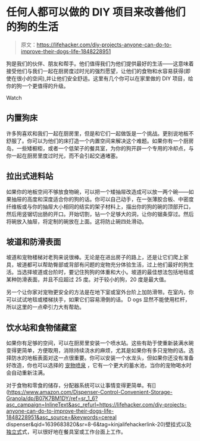 # 任何人都可以做的 DIY 项目来改善他们的狗的生活

> 原文：<https://lifehacker.com/diy-projects-anyone-can-do-to-improve-their-dogs-life-1848228951>

狗是我们的伙伴、朋友和帮手。他们值得我们为他们提供最好的生活——这意味着接受他们与我们一起在厨房度过时光的强烈愿望，让他们的食物和水容易获得(即使在很小的空间),并让他们安全舒适。这里有几个你可以在家里做的 DIY 项目，给你的狗一个更值得的升级。

Watch

## 内置狗床

许多狗喜欢和我们一起在厨房里，但是和它们一起做饭是一个挑战。更别说地板不舒服了。你可以为他们的床打造一个内置空间来解决这个难题。如果你有一个厨房岛，一些矮橱柜，或者一个低架子的餐具室，为你的狗开辟一个专用的冷却点，与你一起在厨房里度过时光，而不会引起交通堵塞。

## 拉出式进料站

如果你的地板空间不够放食物碗，可以把一个矮抽屉改造成可以放一两个碗——如果抽屉的高度和深度适合你的狗的话。你可以自己动手，在一张薄胶合板、中密度纤维板或与你的抽屉大小相同的结实的架子材料上，描出你的狗的碗的顶部开口，然后用竖锯切出肠的开口。开始切割，钻一个足够大的洞，让你的锯条穿过。然后将碗放入抽屉，将定制的碗放在上面。这将防止碗四处滑动。

## 坡道和防滑表面

坡道和宠物楼梯对老狗来说很棒。无论是在进出房子的路上，还是让它们爬上家具，坡道都可以帮助臀部或背部有问题的宠物充分体验生活，过上他们最好的狗生活。当选择坡道或台阶时，要记住狗狗的体重和大小。坡道的最佳想法包括地毯或某种防滑表面，并且不应超过 25 度。对于较小的狗，20 度是最大值。

另一个让你家对宠物更安全的方法是在地下室或室外台阶上加防滑带。在室内，你可以试试地毯或楼梯扶手，如果它们容易滑倒的话。 D ogs 显然不能使用栏杆，所以这里的一点牵引力大有帮助。

## 饮水站和食物储藏室

如果你有足够的空间，可以在厨房里安装一个喷水站。这些有助于使重新装满水碗变得更简单，方便取用，消除持续浇水的麻烦，尤其是如果你有多只宠物的话。选择防水的地板表面对这一点很重要。你可以安装一个水龙头，但如果你还没有准备好改造，你也可以选择的 [宠物喷泉](https://www.nytimes.com/wirecutter/reviews/best-water-fountain-for-cats-and-dogs/) ，它有一个更大的蓄水池，当你的宠物喝水时会自动重新注满。

对于食物和零食的储存，分配器系统可以让事情变得更简单。有[](https://www.amazon.com/Dispenser-Control-Convenient-Storage-Granola/dp/B07K7BM1DY/ref=sr_1_6?asc_campaign=InlineText&asc_refurl=https://lifehacker.com/diy-projects-anyone-can-do-to-improve-their-dogs-life-1848228951&asc_source=&keywords=cereal dispenser&qid=1639683820&sr=8-6&tag=kinjalifehackerlink-20)壁挂式以及 [独立式](https://www.amazon.com/Conworld-Dispenser-Countertop-Dispenser%EF%BC%8CBig-Commercial/dp/B08ZK4XTHC?asc_campaign=InlineText&asc_refurl=https://lifehacker.com/diy-projects-anyone-can-do-to-improve-their-dogs-life-1848228951&asc_source=&tag=kinjalifehackerlink-20)式，可以很好地在餐具室或工作台面上工作。